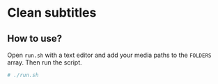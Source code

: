 # Clean subtitles
## How to use?
Open `run.sh` with a text editor and add your media paths to the `FOLDERS` array. Then run the script.

```sh
# ./run.sh
```
